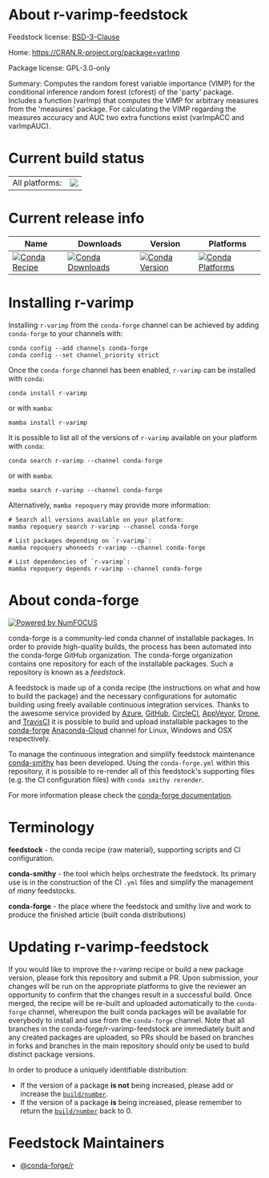 About r-varimp-feedstock
========================

Feedstock license: [BSD-3-Clause](https://github.com/conda-forge/r-varimp-feedstock/blob/main/LICENSE.txt)

Home: https://CRAN.R-project.org/package=varImp

Package license: GPL-3.0-only

Summary: Computes the random forest variable importance (VIMP) for the conditional inference random forest (cforest) of the 'party' package. Includes a function (varImp) that computes the VIMP for arbitrary measures from the 'measures' package. For calculating the VIMP regarding the measures accuracy and AUC two extra functions exist (varImpACC and varImpAUC).

Current build status
====================


<table><tr><td>All platforms:</td>
    <td>
      <a href="https://dev.azure.com/conda-forge/feedstock-builds/_build/latest?definitionId=16427&branchName=main">
        <img src="https://dev.azure.com/conda-forge/feedstock-builds/_apis/build/status/r-varimp-feedstock?branchName=main">
      </a>
    </td>
  </tr>
</table>

Current release info
====================

| Name | Downloads | Version | Platforms |
| --- | --- | --- | --- |
| [![Conda Recipe](https://img.shields.io/badge/recipe-r--varimp-green.svg)](https://anaconda.org/conda-forge/r-varimp) | [![Conda Downloads](https://img.shields.io/conda/dn/conda-forge/r-varimp.svg)](https://anaconda.org/conda-forge/r-varimp) | [![Conda Version](https://img.shields.io/conda/vn/conda-forge/r-varimp.svg)](https://anaconda.org/conda-forge/r-varimp) | [![Conda Platforms](https://img.shields.io/conda/pn/conda-forge/r-varimp.svg)](https://anaconda.org/conda-forge/r-varimp) |

Installing r-varimp
===================

Installing `r-varimp` from the `conda-forge` channel can be achieved by adding `conda-forge` to your channels with:

```
conda config --add channels conda-forge
conda config --set channel_priority strict
```

Once the `conda-forge` channel has been enabled, `r-varimp` can be installed with `conda`:

```
conda install r-varimp
```

or with `mamba`:

```
mamba install r-varimp
```

It is possible to list all of the versions of `r-varimp` available on your platform with `conda`:

```
conda search r-varimp --channel conda-forge
```

or with `mamba`:

```
mamba search r-varimp --channel conda-forge
```

Alternatively, `mamba repoquery` may provide more information:

```
# Search all versions available on your platform:
mamba repoquery search r-varimp --channel conda-forge

# List packages depending on `r-varimp`:
mamba repoquery whoneeds r-varimp --channel conda-forge

# List dependencies of `r-varimp`:
mamba repoquery depends r-varimp --channel conda-forge
```


About conda-forge
=================

[![Powered by
NumFOCUS](https://img.shields.io/badge/powered%20by-NumFOCUS-orange.svg?style=flat&colorA=E1523D&colorB=007D8A)](https://numfocus.org)

conda-forge is a community-led conda channel of installable packages.
In order to provide high-quality builds, the process has been automated into the
conda-forge GitHub organization. The conda-forge organization contains one repository
for each of the installable packages. Such a repository is known as a *feedstock*.

A feedstock is made up of a conda recipe (the instructions on what and how to build
the package) and the necessary configurations for automatic building using freely
available continuous integration services. Thanks to the awesome service provided by
[Azure](https://azure.microsoft.com/en-us/services/devops/), [GitHub](https://github.com/),
[CircleCI](https://circleci.com/), [AppVeyor](https://www.appveyor.com/),
[Drone](https://cloud.drone.io/welcome), and [TravisCI](https://travis-ci.com/)
it is possible to build and upload installable packages to the
[conda-forge](https://anaconda.org/conda-forge) [Anaconda-Cloud](https://anaconda.org/)
channel for Linux, Windows and OSX respectively.

To manage the continuous integration and simplify feedstock maintenance
[conda-smithy](https://github.com/conda-forge/conda-smithy) has been developed.
Using the ``conda-forge.yml`` within this repository, it is possible to re-render all of
this feedstock's supporting files (e.g. the CI configuration files) with ``conda smithy rerender``.

For more information please check the [conda-forge documentation](https://conda-forge.org/docs/).

Terminology
===========

**feedstock** - the conda recipe (raw material), supporting scripts and CI configuration.

**conda-smithy** - the tool which helps orchestrate the feedstock.
                   Its primary use is in the construction of the CI ``.yml`` files
                   and simplify the management of *many* feedstocks.

**conda-forge** - the place where the feedstock and smithy live and work to
                  produce the finished article (built conda distributions)


Updating r-varimp-feedstock
===========================

If you would like to improve the r-varimp recipe or build a new
package version, please fork this repository and submit a PR. Upon submission,
your changes will be run on the appropriate platforms to give the reviewer an
opportunity to confirm that the changes result in a successful build. Once
merged, the recipe will be re-built and uploaded automatically to the
`conda-forge` channel, whereupon the built conda packages will be available for
everybody to install and use from the `conda-forge` channel.
Note that all branches in the conda-forge/r-varimp-feedstock are
immediately built and any created packages are uploaded, so PRs should be based
on branches in forks and branches in the main repository should only be used to
build distinct package versions.

In order to produce a uniquely identifiable distribution:
 * If the version of a package **is not** being increased, please add or increase
   the [``build/number``](https://docs.conda.io/projects/conda-build/en/latest/resources/define-metadata.html#build-number-and-string).
 * If the version of a package **is** being increased, please remember to return
   the [``build/number``](https://docs.conda.io/projects/conda-build/en/latest/resources/define-metadata.html#build-number-and-string)
   back to 0.

Feedstock Maintainers
=====================

* [@conda-forge/r](https://github.com/conda-forge/r/)

